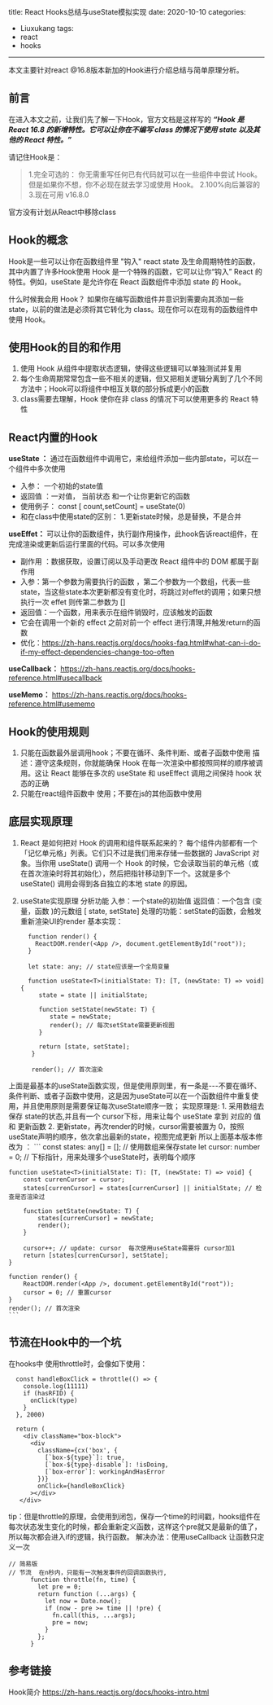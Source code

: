 title: React Hooks总结与useState模拟实现
date: 2020-10-10
categories:
- Liuxukang
tags:
- react
- hooks
---
本文主要针对react @16.8版本新加的Hook进行介绍总结与简单原理分析。

<!--more-->

## 前言
在进入本文之前，让我们先了解一下Hook，官方文档是这样写的 ***“Hook 是 React 16.8 的新增特性。它可以让你在不编写 class 的情况下使用 state 以及其他的 React 特性。”***

请记住Hook是：
  >1.完全可选的： 你无需重写任何已有代码就可以在一些组件中尝试 Hook。但是如果你不想，你不必现在就去学习或使用 Hook。
  >2.100%向后兼容的
  >3.现在可用 v16.8.0

官方没有计划从React中移除class

## Hook的概念

Hook是一些可以让你在函数组件里 "钩入" react state 及生命周期特性的函数，其中内置了许多Hook使用
Hook 是一个特殊的函数，它可以让你“钩入” React 的特性。例如，useState 是允许你在 React 函数组件中添加 state 的 Hook。

什么时候我会用 Hook？
 如果你在编写函数组件并意识到需要向其添加一些 state，以前的做法是必须将其它转化为 class。现在你可以在现有的函数组件中使用 Hook。

## 使用Hook的目的和作用

1. 使用 Hook 从组件中提取状态逻辑，使得这些逻辑可以单独测试并复用
2. 每个生命周期常常包含一些不相关的逻辑，但又把相关逻辑分离到了几个不同方法中；Hook可以将组件中相互关联的部分拆成更小的函数
3. class需要去理解，Hook 使你在非 class 的情况下可以使用更多的 React 特性

## React内置的Hook

**useState ：**
通过在函数组件中调用它，来给组件添加一些内部state，可以在一个组件中多次使用
  * 入参： 一个初始的state值
  * 返回值 ：一对值， 当前状态 和一个让你更新它的函数
  * 使用例子： const [ count,setCount] = useState(0)
  * 和在class中使用state的区别： 1.更新state时候，总是替换，不是合并

**useEffet：**
可以让你的函数组件，执行副作用操作，此hook告诉react组件，在完成渲染或更新后运行里面的代码。可以多次使用
  * 副作用 ：数据获取，设置订阅以及手动更改 React 组件中的 DOM 都属于副作用
  * 入参：第一个参数为需要执行的函数 ，第二个参数为一个数组，代表一些state，当这些state本次更新都没有变化时，将跳过对effet的调用；如果只想执行一次 effet 则传第二参数为 []
  * 返回值：一个函数，用来表示在组件销毁时，应该触发的函数
  * 它会在调用一个新的 effect 之前对前一个 effect 进行清理,并触发return的函数
  * 优化：https://zh-hans.reactjs.org/docs/hooks-faq.html#what-can-i-do-if-my-effect-dependencies-change-too-often

**useCallback：**
https://zh-hans.reactjs.org/docs/hooks-reference.html#usecallback

**useMemo：**
https://zh-hans.reactjs.org/docs/hooks-reference.html#usememo

## Hook的使用规则
1. 只能在函数最外层调用hook；不要在循环、条件判断、或者子函数中使用
描述：遵守这条规则，你就能确保 Hook 在每一次渲染中都按照同样的顺序被调用。这让 React 能够在多次的 useState 和 useEffect 调用之间保持 hook 状态的正确
2. 只能在react组件函数中 使用；不要在js的其他函数中使用

## 底层实现原理
  1. React 是如何把对 Hook 的调用和组件联系起来的？
每个组件内部都有一个「记忆单元格」列表。它们只不过是我们用来存储一些数据的 JavaScript 对象。当你用 useState() 调用一个 Hook 的时候，它会读取当前的单元格（或在首次渲染时将其初始化），然后把指针移动到下一个。这就是多个 useState() 调用会得到各自独立的本地 state 的原因。

  2. useState实现原理
     分析功能
     入参：一个state的初始值
     返回值：一个包含 (变量，函数 )的元数组 [ state, setState]
     处理的功能：setState的函数，会触发重新渲染UI的render
     基本实现：
     ```
       function render() {
         ReactDOM.render(<App />, document.getElementById("root"));
       }
  
       let state: any; // state应该是一个全局变量
  
       function useState<T>(initialState: T): [T, (newState: T) => void] {
          state = state || initialState;
  
          function setState(newState: T) {
             state = newState;
             render(); // 每次setState需要更新视图
          }
  
          return [state, setState];
        }
  
        render(); // 首次渲染
     ```
上面是最基本的useState函数实现，但是使用原则里，有一条是---不要在循环、条件判断、或者子函数中使用，这是因为useState可以在一个函数组件中重复使用，并且使用原则是需要保证每次useState顺序一致；
实现原理是:
      1. 采用数组去保存 state的状态,并且有一个 cursor下标，用来让每个 useState 拿到 对应的 值 和 更新函数
      2. 更新state，再次render的时候，cursor需要被置为 0，按照useState声明的顺序，依次拿出最新的state，视图完成更新
   所以上面基本版本修改为 ：
    ```
    const states: any[] = []; // 使用数组来保存state
    let cursor: number = 0; // 下标指针，用来处理多个useState时，表明每个顺序

    function useState<T>(initialState: T): [T, (newState: T) => void] {
        const currenCursor = cursor;
        states[currenCursor] = states[currenCursor] || initialState; // 检查是否渲染过

        function setState(newState: T) {
            states[currenCursor] = newState;
            render();
        }

        cursor++; // update: cursor  每次使用useState需要将 cursor加1
        return [states[currenCursor], setState];
    }

    function render() {
        ReactDOM.render(<App />, document.getElementById("root"));
        cursor = 0; // 重置cursor
    }
    render(); // 首次渲染
    ```
## 节流在Hook中的一个坑
在hooks中 使用throttle时，会像如下使用：
```
  const handleBoxClick = throttle(() => {
    console.log(11111)
    if (hasRFID) {
      onClick(type)
    }
  }, 2000)

  return (
    <div className="box-block">
      <div
        className={cx('box', {
          [`box-${type}`]: true,
          [`box-${type}-disable`]: !isDoing,
          [`box-error`]: workingAndHasError
        })}
        onClick={handleBoxClick}
      ></div>
   </div>
```
tip：但是throttle的原理，会使用到闭包，保存一个time的时间戳，hooks组件在每次状态发生变化的时候，都会重新定义函数，这样这个pre就又是最新的值了，所以每次都会进入if的逻辑，执行函数。
解决办法：使用useCallback 让函数只定义一次
```
// 简易版
// 节流  在n秒内，只能有一次触发事件的回调函数执行,
      function throttle(fn, time) {
        let pre = 0;
        return function (...args) {
          let now = Date.now();
          if (now - pre >= time || !pre) {
            fn.call(this, ...args);
            pre = now;
          }
        };
      }
```



## 参考链接
Hook简介 https://zh-hans.reactjs.org/docs/hooks-intro.html



